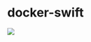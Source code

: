 # docker-swift

[![](https://images.microbadger.com/badges/image/muukii0803/docker-swift.svg)](https://microbadger.com/images/muukii0803/docker-swift "Get your own image badge on microbadger.com")
